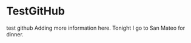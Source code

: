 TestGitHub
==========

test github
Adding more information here.
Tonight I go to San Mateo for dinner.